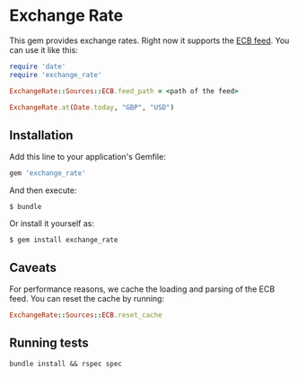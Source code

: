 # Exchange Rate

This gem provides exchange rates. Right now it supports the [ECB feed](http://www.ecb.europa.eu/stats/eurofxref/eurofxref-hist-90d.xml).
You can use it like this:

```ruby
require 'date'
require 'exchange_rate'

ExchangeRate::Sources::ECB.feed_path = <path of the feed>

ExchangeRate.at(Date.today, "GBP", "USD")
```

## Installation

Add this line to your application's Gemfile:

```ruby
gem 'exchange_rate'
```

And then execute:

    $ bundle

Or install it yourself as:

    $ gem install exchange_rate

## Caveats

For performance reasons, we cache the loading and parsing of the ECB feed. You
can reset the cache by running:

```ruby
ExchangeRate::Sources::ECB.reset_cache
```

## Running tests

```bundle install && rspec spec```
